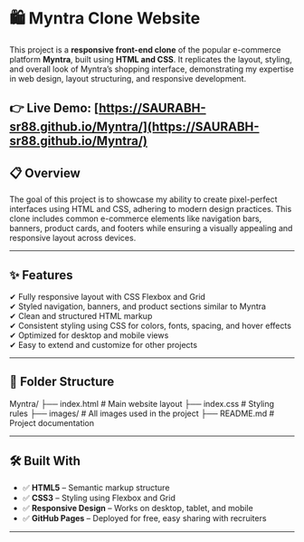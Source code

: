 # 🛍️ Myntra Clone Website

This project is a **responsive front-end clone** of the popular e-commerce platform **Myntra**, built using **HTML and CSS**. 
It replicates the layout, styling, and overall look of Myntra’s shopping interface, demonstrating my expertise in web design, layout structuring, and responsive development.

👉 **Live Demo**: [https://SAURABH-sr88.github.io/Myntra/](https://SAURABH-sr88.github.io/Myntra/)
---

## 📋 Overview

The goal of this project is to showcase my ability to create pixel-perfect interfaces using HTML and CSS, adhering to modern design practices. 
This clone includes common e-commerce elements like navigation bars, banners, product cards, and footers while ensuring a visually appealing and responsive layout across devices.

---

## ✨ Features

✔ Fully responsive layout with CSS Flexbox and Grid  
✔ Styled navigation, banners, and product sections similar to Myntra  
✔ Clean and structured HTML markup  
✔ Consistent styling using CSS for colors, fonts, spacing, and hover effects  
✔ Optimized for desktop and mobile views  
✔ Easy to extend and customize for other projects

---

## 📂 Folder Structure

Myntra/
├── index.html # Main website layout
├── index.css # Styling rules
├── images/ # All images used in the project
├── README.md # Project documentation

---

## 🛠️ Built With

- ✅ **HTML5** – Semantic markup structure  
- ✅ **CSS3** – Styling using Flexbox and Grid  
- ✅ **Responsive Design** – Works on desktop, tablet, and mobile  
- ✅ **GitHub Pages** – Deployed for free, easy sharing with recruiters

---

